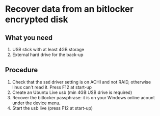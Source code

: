 # Recover data from an bitlocker encrypted disk


## What you need

1. USB stick with at least 4GB storage
2. External hard drive for the back-up

## Procedure

1. Check that the ssd driver setting is on ACHI and not RAID, otherwise linux can't read it. Press F12 at start-up
2. Create an Ubuntu Live usb (min 4GB USB drive is required)
3. Recover the bitlocker passphrase: it is on your Windows online acount under the device menu.
4. Start the usb live (press F12 at start-up)


